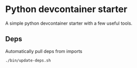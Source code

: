 # Python devcontainer starter

A simple python devcontainer starter with a few useful tools.

## Deps

Automatically pull deps from imports
```
./bin/update-deps.sh
```